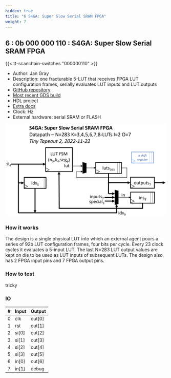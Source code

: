 ```yaml
---
hidden: true
title: "6 S4GA: Super Slow Serial SRAM FPGA"
weight: 7
---
```


## 6 : 0b 000 000 110 : S4GA: Super Slow Serial SRAM FPGA

{{< tt-scanchain-switches "000000110" >}}

* Author: Jan Gray
* Description: one fracturable 5-LUT that receives FPGA LUT configuration frames, serially evaluates LUT inputs and LUT outputs
* [GitHub repository](https://github.com/grayresearch/tt02-s4ga)
* [Most recent GDS build](https://github.com/grayresearch/tt02-s4ga/actions/runs/3599279296)
* HDL project
* [Extra docs](https://github.com/grayresearch/tt02-s4ga/blob/main/README.md)
* Clock:  Hz
* External hardware: serial SRAM or FLASH

![picture](images/S4GA-block-diagram.png)

### How it works

The design is a single physical LUT into which an external agent pours a series of 92b LUT configuration frames, four bits per cycle. Every 23 clock cycles it evaluates a 5-input LUT. The last N=283 LUT output values are kept on die to be used as LUT inputs of subsequent LUTs. The design also has 2 FPGA input pins and 7 FPGA output pins.

### How to test

tricky

### IO

| # | Input        | Output       |
|---|--------------|--------------|
| 0 | clk  | out[0] |
| 1 | rst  | out[1] |
| 2 | si[0]  | out[2] |
| 3 | si[1]  | out[3] |
| 4 | si[2]  | out[4] |
| 5 | si[3]  | out[5] |
| 6 | in[0]  | out[6] |
| 7 | in[1]  | debug |
